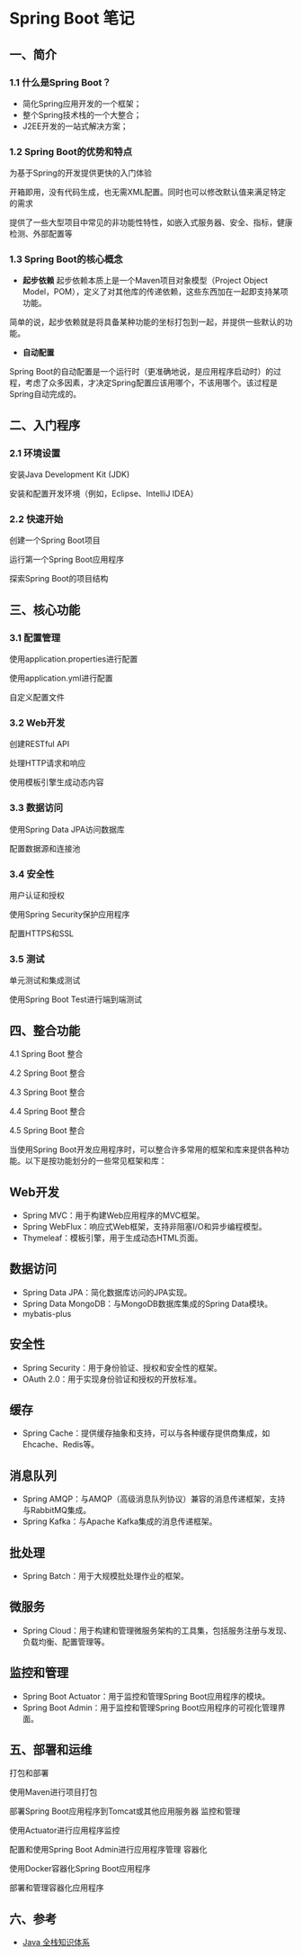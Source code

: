 # Spring Boot 笔记

## 一、简介

### 1.1 什么是Spring Boot？

- 简化Spring应用开发的一个框架；
- 整个Spring技术栈的一个大整合；
- J2EE开发的一站式解决方案；

### 1.2 Spring Boot的优势和特点

为基于Spring的开发提供更快的入门体验

开箱即用，没有代码生成，也无需XML配置。同时也可以修改默认值来满足特定的需求

提供了一些大型项目中常见的非功能性特性，如嵌入式服务器、安全、指标，健康检测、外部配置等



### 1.3 Spring Boot的核心概念

- **起步依赖** 起步依赖本质上是一个Maven项目对象模型（Project Object Model，POM），定义了对其他库的传递依赖，这些东西加在一起即支持某项功能。

简单的说，起步依赖就是将具备某种功能的坐标打包到一起，并提供一些默认的功能。

- **自动配置**

Spring Boot的自动配置是一个运行时（更准确地说，是应用程序启动时）的过程，考虑了众多因素，才决定Spring配置应该用哪个，不该用哪个。该过程是Spring自动完成的。

## 二、入门程序

### 2.1 环境设置

安装Java Development Kit (JDK)

安装和配置开发环境（例如，Eclipse、IntelliJ IDEA）

### 2.2 快速开始

创建一个Spring Boot项目

运行第一个Spring Boot应用程序

探索Spring Boot的项目结构

## 三、核心功能

### 3.1 配置管理

使用application.properties进行配置

使用application.yml进行配置

自定义配置文件



### 3.2 Web开发

创建RESTful API

处理HTTP请求和响应

使用模板引擎生成动态内容



### 3.3 数据访问

使用Spring Data JPA访问数据库

配置数据源和连接池



### 3.4 安全性

用户认证和授权

使用Spring Security保护应用程序

配置HTTPS和SSL



### 3.5 测试

单元测试和集成测试

使用Spring Boot Test进行端到端测试

## 四、整合功能



4.1 Spring Boot 整合

4.2 Spring Boot 整合

4.3 Spring Boot 整合

4.4 Spring Boot 整合

4.5 Spring Boot 整合



当使用Spring Boot开发应用程序时，可以整合许多常用的框架和库来提供各种功能。以下是按功能划分的一些常见框架和库：

## Web开发

- Spring MVC：用于构建Web应用程序的MVC框架。
- Spring WebFlux：响应式Web框架，支持非阻塞I/O和异步编程模型。
- Thymeleaf：模板引擎，用于生成动态HTML页面。

## 数据访问

- Spring Data JPA：简化数据库访问的JPA实现。
- Spring Data MongoDB：与MongoDB数据库集成的Spring Data模块。
- mybatis-plus

## 安全性

- Spring Security：用于身份验证、授权和安全性的框架。
- OAuth 2.0：用于实现身份验证和授权的开放标准。

## 缓存

- Spring Cache：提供缓存抽象和支持，可以与各种缓存提供商集成，如Ehcache、Redis等。

## 消息队列

- Spring AMQP：与AMQP（高级消息队列协议）兼容的消息传递框架，支持与RabbitMQ集成。
- Spring Kafka：与Apache Kafka集成的消息传递框架。

## 批处理

- Spring Batch：用于大规模批处理作业的框架。

## 微服务

- Spring Cloud：用于构建和管理微服务架构的工具集，包括服务注册与发现、负载均衡、配置管理等。

## 监控和管理

- Spring Boot Actuator：用于监控和管理Spring Boot应用程序的模块。
- Spring Boot Admin：用于监控和管理Spring Boot应用程序的可视化管理界面。





## 五、部署和运维

打包和部署

使用Maven进行项目打包

部署Spring Boot应用程序到Tomcat或其他应用服务器
监控和管理

使用Actuator进行应用程序监控

配置和使用Spring Boot Admin进行应用程序管理
容器化

使用Docker容器化Spring Boot应用程序

部署和管理容器化应用程序

## 六、参考

- [Java 全栈知识体系](https://pdai.tech/)
